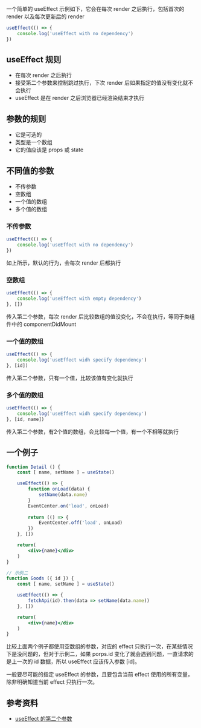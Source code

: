 一个简单的 useEffect 示例如下，它会在每次 render 之后执行，包括首次的 render 以及每次更新后的 render



```jsx
useEffect(() => {
    console.log('useEffect with no dependency')
})
```

## useEffect 规则

* 在每次 render 之后执行
* 接受第二个参数来控制跳过执行，下次 render 后如果指定的值没有变化就不会执行
* useEffect 是在 render 之后浏览器已经渲染结束才执行

## 参数的规则

* 它是可选的
* 类型是一个数组
* 它的值应该是 props 或 state

## 不同值的参数

* 不传参数
* 空数组
* 一个值的数组
* 多个值的数组

### 不传参数



```jsx
useEffect(() => {
    console.log('useEffect with no dependency')
})
```

如上所示，默认的行为，会每次 render 后都执行

### 空数组



```jsx
useEffect(() => {
    console.log('useEffect with empty dependency')
}, [])
```

传入第二个参数，每次 render 后比较数组的值没变化，不会在执行，等同于类组件中的 componentDidMount

### 一个值的数组



```jsx
useEffect(() => {
    console.log('useEffect widh specify dependency')
}, [id])
```

传入第二个参数，只有一个值，比较该值有变化就执行

### 多个值的数组



```jsx
useEffect(() => {
    console.log('useEffect widh specify dependency')
}, [id, name])
```

传入第二个参数，有2个值的数组，会比较每一个值，有一个不相等就执行

## 一个例子

```jsx
function Detail () {
    const [ name, setName ] = useState()

    useEffect(() => {
        function onLoad(data) {
            setName(data.name)
        }
        EventCenter.on('load', onLoad)
        
        return (() => {
            EventCenter.off('load', onLoad)
        })
    }, [])

    return(
        <div>{name}</div>
    )
}
```



```jsx
// 示例二
function Goods ({ id }) {
    const [ name, setName ] = useState()

    useEffect(() => {
        fetchApi(id).then(data => setName(data.name))
    }, [])

    return(
        <div>{name}</div>
    )
}
```

比较上面两个例子都使用空数组的参数，对应的 effect 只执行一次，在某些情况下是没问题的，但对于示例二，如果 porps.id 变化了就会遇到问题，一直请求的是上一次的 id 数据，所以 useEffect 应该传入参数 [id]。

一般要尽可能的指定 useEffect 的参数，且要包含当前 effect 使用的所有变量，除非明确知道当前 effect 只执行一次。

## 参考资料

* [useEffect 的第二个参数](https://www.jianshu.com/p/ab6d84f92dab)